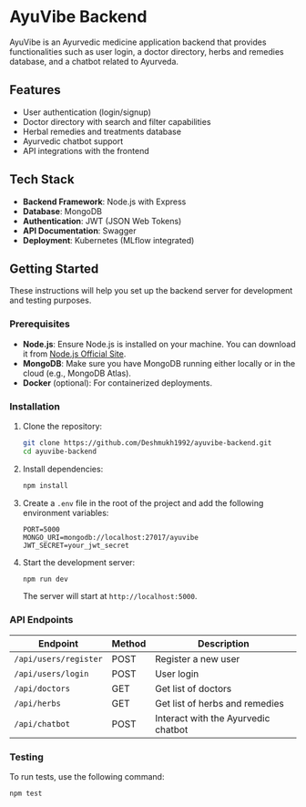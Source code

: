 # AyuVibe Backend

AyuVibe is an Ayurvedic medicine application backend that provides functionalities such as user login, a doctor directory, herbs and remedies database, and a chatbot related to Ayurveda.

## Features

- User authentication (login/signup)
- Doctor directory with search and filter capabilities
- Herbal remedies and treatments database
- Ayurvedic chatbot support
- API integrations with the frontend

## Tech Stack

- **Backend Framework**: Node.js with Express
- **Database**: MongoDB
- **Authentication**: JWT (JSON Web Tokens)
- **API Documentation**: Swagger
- **Deployment**: Kubernetes (MLflow integrated)

## Getting Started

These instructions will help you set up the backend server for development and testing purposes.

### Prerequisites

- **Node.js**: Ensure Node.js is installed on your machine. You can download it from [Node.js Official Site](https://nodejs.org/).
- **MongoDB**: Make sure you have MongoDB running either locally or in the cloud (e.g., MongoDB Atlas).
- **Docker** (optional): For containerized deployments.

### Installation

1. Clone the repository:

    ```bash
    git clone https://github.com/Deshmukh1992/ayuvibe-backend.git
    cd ayuvibe-backend
    ```

2. Install dependencies:

    ```bash
    npm install
    ```

3. Create a `.env` file in the root of the project and add the following environment variables:

    ```env
    PORT=5000
    MONGO_URI=mongodb://localhost:27017/ayuvibe
    JWT_SECRET=your_jwt_secret
    ```

4. Start the development server:

    ```bash
    npm run dev
    ```

    The server will start at `http://localhost:5000`.

### API Endpoints

| Endpoint              | Method | Description                            |
|-----------------------|--------|----------------------------------------|
| `/api/users/register`  | POST   | Register a new user                    |
| `/api/users/login`     | POST   | User login                             |
| `/api/doctors`         | GET    | Get list of doctors                    |
| `/api/herbs`           | GET    | Get list of herbs and remedies         |
| `/api/chatbot`         | POST   | Interact with the Ayurvedic chatbot    |

### Testing

To run tests, use the following command:

```bash
npm test
